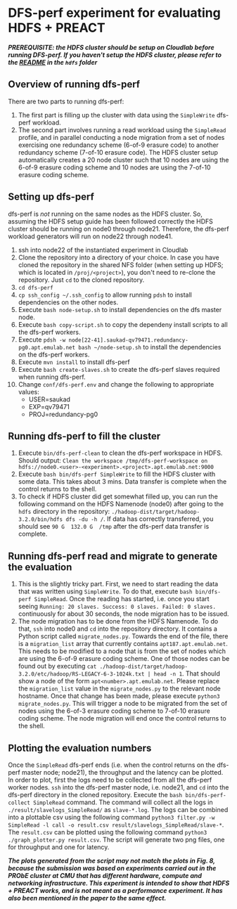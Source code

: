 # DFS-perf experiment for evaluating HDFS + PREACT
_**PREREQUISITE: the HDFS cluster should be setup on Cloudlab before running DFS-perf. If you haven't setup the HDFS cluster, please refer to the [README](../hdfs/README.md) in the `hdfs` folder**_


## Overview of running dfs-perf
There are two parts to running dfs-perf:
1. The first part is filling up the cluster with data using the `SimpleWrite` dfs-perf workload.
2. The second part involves running a read workload using the `SimpleRead` profile, and in parallel conducting a node migration from a set of nodes exercising one redundancy scheme (6-of-9 erasure code) to another redundancy scheme (7-of-10 erasure code). The HDFS cluster setup automatically creates a 20 node cluster such that 10 nodes are using the 6-of-9 erasure coding scheme and 10 nodes are using the 7-of-10 erasure coding scheme.


## Setting up dfs-perf
dfs-perf is *not* running on the same nodes as the HDFS cluster. So, assuming the HDFS setup guide has been followed correctly the HDFS cluster should be running on node0 through node21. Therefore, the dfs-perf workload generators will run on node22 through node41.
1. ssh into node22 of the instantiated experiment in Cloudlab
2. Clone the repository into a directory of your choice. In case you have cloned the repository in the shared NFS folder (when setting up HDFS; which is located in `/proj/<project>`), you don't need to re-clone the repository. Just `cd` to the cloned repository.
3. `cd dfs-perf`
4. `cp ssh_config ~/.ssh_config` to allow running `pdsh` to install dependencies on the other nodes.
5. Execute `bash node-setup.sh` to install dependencies on the dfs master node.
6. Execute `bash copy-script.sh` to copy the dependeny install scripts to all the dfs-perf workers.
7. Execute `pdsh -w node[22-41].saukad-qv79471.redundancy-pg0.apt.emulab.net bash ~/node-setup.sh` to install the dependencies on the dfs-perf workers.
8. Execute `mvn install` to install dfs-perf
9. Execute `bash create-slaves.sh` to create the dfs-perf slaves required when running dfs-perf.
10. Change `conf/dfs-perf.env` and change the following to appropriate values:
    - USER=saukad
    - EXP=qv79471
    - PROJ=redundancy-pg0
    
    
## Running dfs-perf to fill the cluster
1. Execute `bin/dfs-perf-clean` to clean the dfs-perf workspace in HDFS. Should output: `Clean the workspace /tmp/dfs-perf-workspace on hdfs://node0.<user>-<experiment>.<project>.apt.emulab.net:9000`
2. Execute `bash bin/dfs-perf SimpleWrite` to fill the HDFS cluster with some data. This takes about 3 mins. Data transfer is complete when the control returns to the shell.
3. To check if HDFS cluster did get somewhat filled up, you can run the following command on the HDFS Namenode (node0) after going to the `hdfs` directory in the repository: `./hadoop-dist/target/hadoop-3.2.0/bin/hdfs dfs -du -h /`. If data has correctly transferred, you should see `90 G  132.0 G  /tmp` after the dfs-perf data transfer is complete.


## Running dfs-perf read and migrate to generate the evaluation
1. This is the slightly tricky part. First, we need to start reading the data that was written using `SimpleWrite`. To do that, execute `bash bin/dfs-perf SimpleRead`. Once the reading has started, i.e. once you start seeing `Running: 20 slaves. Success: 0 slaves. Failed: 0 slaves.` continuously for about 30 seconds, the node migration has to be issued.
2. The node migration has to be done from the HDFS Namenode. To do that, `ssh` into node0 and `cd` into the repository directory. It contains a Python script called `migrate_nodes.py`. Towards the end of the file, there is a `migration_list` array that currently contains `apt187.apt.emulab.net`. This needs to be modified to a node that is from the set of nodes which are using the 6-of-9 erasure coding scheme. One of those nodes can be found out by executing `cat ./hadoop-dist/target/hadoop-3.2.0/etc/hadoop/RS-LEGACY-6-3-1024k.txt | head -n 1`. That should show a node of the form `apt<number>.apt.emulab.net`. Please replace the `migration_list` value in the `migrate_nodes.py` to the relevant node hostname. Once that change has been made, please execute `python3 migrate_nodes.py`. This will trigger a node to be migrated from the set of nodes using the 6-of-3 erasure coding scheme to 7-of-10 erasure coding scheme. The node migration will end once the control returns to the shell.


## Plotting the evaluation numbers
Once the `SimpleRead` dfs-perf ends (i.e. when the control returns on the dfs-perf master node; node21), the throughput and the latency can be plotted. In order to plot, first the logs need to be collected from all the dfs-perf worker nodes. `ssh` into the dfs-perf master node, i.e. node21, and `cd` into the dfs-perf directory in the cloned repository. Execute the `bash bin/dfs-perf-collect SimpleRead` command. The command will collect all the logs in `./result/slavelogs_SimpleRead/` as `slave-*.log`. The logs can be combined into a plottable csv using the following command `python3 filter.py -w SimpleRead -l call -o result.csv result/slavelogs_SimpleRead/slave-*`. The `result.csv` can be plotted using the following command `python3 ./graph_plotter.py result.csv`. The script will generate two png files, one for throughput and one for latency.


_**The plots generated from the script may not match the plots in Fig. 8, because the submission was based on experiments carried out in the PRObE cluster at CMU that has different hardware, compute and networking infrastructure. This experiment is intended to show that HDFS + PREACT works, and is not meant as a performance experiment. It has also been mentioned in the paper to the same effect.**_

